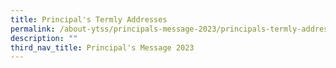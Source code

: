 ```yaml
---
title: Principal's Termly Addresses
permalink: /about-ytss/principals-message-2023/principals-termly-addresses/
description: ""
third_nav_title: Principal's Message 2023
---
```

